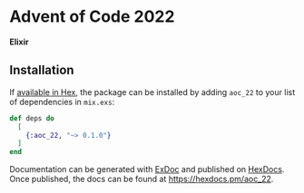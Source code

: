 # Advent of Code 2022

**Elixir**

## Installation

If [available in Hex](https://hex.pm/docs/publish), the package can be installed
by adding `aoc_22` to your list of dependencies in `mix.exs`:

```elixir
def deps do
  [
    {:aoc_22, "~> 0.1.0"}
  ]
end
```

Documentation can be generated with [ExDoc](https://github.com/elixir-lang/ex_doc)
and published on [HexDocs](https://hexdocs.pm). Once published, the docs can
be found at <https://hexdocs.pm/aoc_22>.

